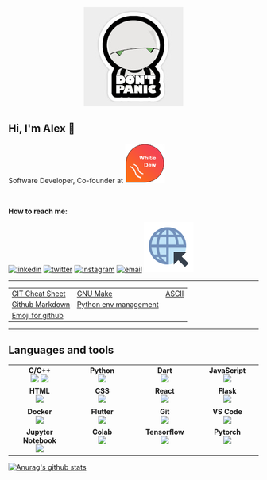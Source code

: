 <p align="center">
  <img src="https://github.com/akovalyo/akovalyo/blob/master/panic_res.jpg">
</p>

## Hi, I'm Alex 👋

<p>Software Developer, Co-founder at <img src="https://github.com/akovalyo/akovalyo/blob/master/whitedew.png" width="80"></p>

&nbsp;

**How to reach me:**

[![linkedin][1.1]][1]
[![twitter][2.1]][2]
[![instagram][3.1]][3]
[![email][4.1]][4]
[![email][5.1]][5]

[1.1]: https://img.icons8.com/plasticine/96/000000/linkedin.png
[2.1]: https://img.icons8.com/plasticine/100/000000/twitter.png
[3.1]: https://img.icons8.com/plasticine/100/000000/instagram-new.png
[4.1]: https://img.icons8.com/plasticine/100/000000/gmail.png
[5.1]: https://github.com/akovalyo/akovalyo/blob/master/web.png

[1]: https://www.linkedin.com/in/alexandrkovalyov/
[2]: https://twitter.com/al_kovalyov
[3]: https://www.instagram.com/akovalyo/
[4]: mailto:al.kovalyov@gmail.com
[5]: https://alexkovalyov.com/

___

||||
|---|---|---|
|[GIT Cheat Sheet](https://alexkovalyov.com/2020/08/21/git_cheatsheet/)|[GNU Make](https://www.gnu.org/software/make/manual/make.html)|[ASCII](https://theasciicode.com.ar/)|
|[Github Markdown](https://alexkovalyov.com/2020/09/18/github_markdown/)|[Python env management](https://alexkovalyov.com/#2021-01-26-python)||
|[Emoji for github](https://github.com/ikatyang/emoji-cheat-sheet/blob/master/README.md)|||



___

## Languages and tools

<table>
  <tbody>
    <tr valign="top">
      <td width="25%" align="center">
        <span><b>C/C++</b></span><br>
        <img height="54px" src="https://cdn.svgporn.com/logos/c.svg">
        <img height="54px" src="https://cdn.svgporn.com/logos/c-plusplus.svg">
      </td>
      <td width="25%" align="center">
        <span><b>Python</b></span><br>
        <img height="64px" src="https://cdn.svgporn.com/logos/python.svg">
      </td>
      <td width="25%" align="center">
        <span><b>Dart</b></span><br>
        <img height="64px" src="https://cdn.svgporn.com/logos/dart.svg">
      </td>
      <td width="25%" align="center">
        <span><b>JavaScript</b></span><br>
        <img height="64px" src="https://cdn.svgporn.com/logos/javascript.svg">
      </td>
    </tr>
    <tr valign="top">
      <td width="25%" align="center">
        <span><b>HTML</b></span><br>
        <img height="64px" src="https://cdn.svgporn.com/logos/html-5.svg">
      </td>
      <td width="25%" align="center">
        <span><b>CSS</b></span><br>
        <img height="64px" src="https://cdn.svgporn.com/logos/css-3.svg">
      </td>
      <td width="25%" align="center">
        <span><b>React</b></span><br>
        <img height="64px" src="https://cdn.svgporn.com/logos/react.svg">
      </td>
      <td width="25%" align="center">
        <span><b>Flask</b></span><br>
        <img height="64px" src="https://cdn.svgporn.com/logos/flask.svg">
      </td>
    </tr>
    <tr valign="top">
      <td width="25%" align="center">
        <span><b>Docker</b></span><br>
        <img height="64px" src="https://cdn.svgporn.com/logos/docker-icon.svg">
      </td>
      <td width="25%" align="center">
        <span><b>Flutter</b></span><br>
        <img height="64px" src="https://cdn.svgporn.com/logos/flutter.svg">
      </td>
      <td width="25%" align="center">
        <span><b>Git</b></span><br>
        <img height="64px" src="https://cdn.svgporn.com/logos/git-icon.svg">
      </td>
      <td width="25%" align="center">
        <span><b>VS Code</b></span><br>
        <img height="64px" src="https://cdn.svgporn.com/logos/visual-studio-code.svg">
      </td>
    </tr>
    <tr valign="top">
      <td width="25%" align="center">
        <span><b>Jupyter Notebook</b></span><br>
        <img height="64px" src="https://cdn.svgporn.com/logos/jupyter.svg">
      </td>
      <td width="25%" align="center">
        <span><b>Colab</b></span><br>
        <img height="64px" src="https://colab.research.google.com/img/colab_favicon_256px.png">
      <td width="25%" align="center">
        <span><b>Tensorflow</b></span><br>
        <img height="64px" src="https://cdn.svgporn.com/logos/tensorflow.svg">
      </td>
      <td width="25%" align="center">
        <span><b>Pytorch</b></span><br>
        <img height="64px" src="https://cdn.svgporn.com/logos/pytorch.svg">
      </td>
    </tr>
  </tbody>
</table>

[![Anurag's github stats](https://github-readme-stats.vercel.app/api?username=akovalyo&hide=prs,issues,contribs&show_icons=true&theme=gruvbox)](https://github.com/anuraghazra/github-readme-stats)
